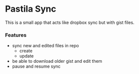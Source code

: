 # Pastila Sync

This is a small app that acts like dropbox sync but with gist files.

### Features

- sync new and edited files in repo
  - create
  - update
- be able to download older gist and edit them
- pause and resume sync
